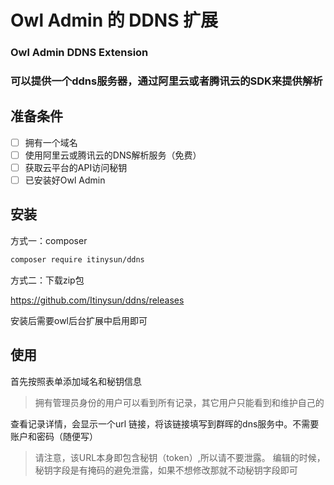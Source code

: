 # Owl Admin 的 DDNS 扩展

### Owl Admin DDNS  Extension

### 可以提供一个ddns服务器，通过阿里云或者腾讯云的SDK来提供解析


## 准备条件

* [ ]  拥有一个域名
* [ ]  使用阿里云或腾讯云的DNS解析服务（免费）
* [ ]  获取云平台的API访问秘钥
* [ ]  已安装好Owl Admin

## 安装

方式一：composer

```bash
composer require itinysun/ddns
```

方式二：下载zip包

https://github.com/Itinysun/ddns/releases

安装后需要owl后台扩展中启用即可


## 使用


首先按照表单添加域名和秘钥信息

> 拥有管理员身份的用户可以看到所有记录，其它用户只能看到和维护自己的

查看记录详情，会显示一个url 链接，将该链接填写到群晖的dns服务中。不需要账户和密码（随便写）

> 请注意，该URL本身即包含秘钥（token）,所以请不要泄露。
> 编辑的时候，秘钥字段是有掩码的避免泄露，如果不想修改那就不动秘钥字段即可

